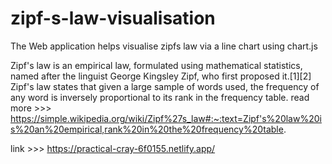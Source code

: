 # zipf-s-law-visualisation

The Web application helps visualise zipfs law via a line chart using chart.js


Zipf's law is an empirical law, formulated using mathematical statistics, named after the linguist George Kingsley Zipf, who first proposed it.[1][2]
Zipf's law states that given a large sample of words used, the frequency of any word is inversely proportional to its rank in the frequency table.
read more >>> https://simple.wikipedia.org/wiki/Zipf%27s_law#:~:text=Zipf's%20law%20is%20an%20empirical,rank%20in%20the%20frequency%20table.



link >>> https://practical-cray-6f0155.netlify.app/
